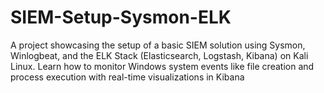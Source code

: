 # SIEM-Setup-Sysmon-ELK
A project showcasing the setup of a basic SIEM solution using Sysmon, Winlogbeat, and the ELK Stack (Elasticsearch, Logstash, Kibana) on Kali Linux. Learn how to monitor Windows system events like file creation and process execution with real-time visualizations in Kibana
